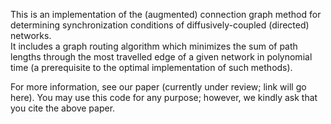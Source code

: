 This is an implementation of the (augmented) connection graph method for determining synchronization conditions of diffusively-coupled (directed) networks.  
It includes a graph routing algorithm which minimizes the sum of path lengths through the most travelled edge of a given network in polynomial time (a prerequisite to the optimal implementation of such methods).

For more information, see our paper (currently under review; link will go here).
You may use this code for any purpose; however, we kindly ask that you cite the above paper.
